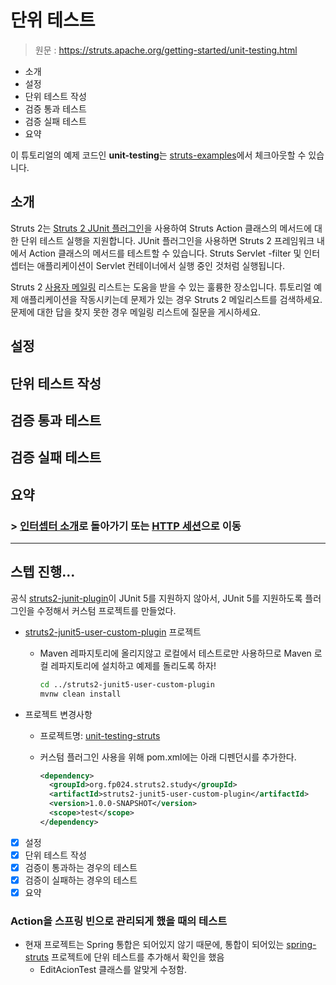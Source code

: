 # 단위 테스트

> 원문 : https://struts.apache.org/getting-started/unit-testing.html

* 소개
* 설정
* 단위 테스트 작성
* 검증 통과 테스트
* 검증 실패 테스트
* 요약


이 튜토리얼의 예제 코드인 **unit-testing**는 [struts-examples](https://github.com/apache/struts-examples)에서 체크아웃할 수 있습니다.



## 소개

Struts 2는 [Struts 2 JUnit 플러그인](https://struts.apache.org/plugins/junit/)을 사용하여 Struts Action 클래스의 메서드에 대한 단위 테스트 실행을 지원합니다. JUnit 플러그인을 사용하면 Struts 2 프레임워크 내에서 Action 클래스의 메서드를 테스트할 수 있습니다. Struts Servlet -filter 및 인터셉터는 애플리케이션이 Servlet 컨테이너에서 실행 중인 것처럼 실행됩니다.

Struts 2 [사용자 메일링](http://struts.apache.org/mail.html) 리스트는 도움을 받을 수 있는 훌륭한 장소입니다. 튜토리얼 예제 애플리케이션을 작동시키는데 문제가 있는 경우 Struts 2 메일리스트를 검색하세요. 문제에 대한 답을 찾지 못한 경우 메일링 리스트에 질문을 게시하세요.



## 설정



## 단위 테스트 작성



## 검증 통과 테스트



## 검증 실패 테스트





## 요약





### >  [인터셉터 소개](https://struts.apache.org/getting-started/introducing-interceptors.html)로 돌아가기 또는 [HTTP 세션](https://struts.apache.org/getting-started/http-session.html)으로 이동

---

## 스텝 진행...

공식 [struts2-junit-plugin](https://github.com/apache/struts/tree/master/plugins/junit)이 JUnit 5를 지원하지 않아서, JUnit 5를 지원하도록 플러그인을 수정해서 커스텀 프로젝트를 만들었다. 

* [struts2-junit5-user-custom-plugin](../struts2-junit5-user-custom-plugin) 프로젝트

  * Maven 레파지토리에 올리지않고 로컬에서 테스트로만 사용하므로 Maven 로컬 레파지토리에 설치하고 예제를 돌리도록 하자!

    ```bash
    cd ../struts2-junit5-user-custom-plugin
    mvnw clean install
    ```

* 프로젝트 변경사항

  * 프로젝트명: [unit-testing-struts](unit-testing-struts)

  * 커스텀 플러그인 사용을 위해 pom.xml에는 아래 디펜던시를 추가한다.

    ```xml
    <dependency>
      <groupId>org.fp024.struts2.study</groupId>
      <artifactId>struts2-junit5-user-custom-plugin</artifactId>
      <version>1.0.0-SNAPSHOT</version>
      <scope>test</scope>
    </dependency>
    ```

- [x] 설정
- [x] 단위 테스트 작성
- [x] 검증이 통과하는 경우의 테스트
- [x] 검증이 실패하는 경우의 테스트
- [x] 요약

### Action을 스프링 빈으로 관리되게 했을 때의 테스트

* 현재 프로젝트는 Spring 통합은 되어있지 않기 때문에, 통합이 되어있는 [spring-struts](../spring-and-struts-2/spring-struts) 프로젝트에 단위 테스트를 추가해서 확인을 했음
  * EditAcionTest 클래스를 알맞게 수정함.



